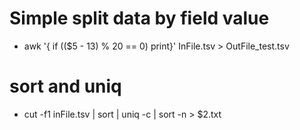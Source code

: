 # Simple split data by field value

* awk '{ if (($5 - 13) % 20 == 0) print}' InFile.tsv > OutFile_test.tsv

# sort and uniq
* cut -f1 inFile.tsv | sort | uniq -c | sort -n > $2.txt
